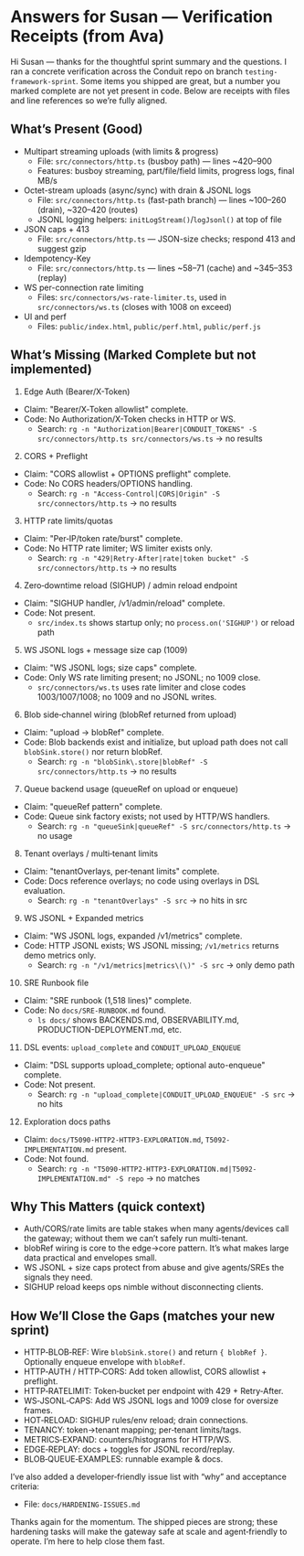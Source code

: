 # Answers for Susan — Verification Receipts (from Ava)

Hi Susan — thanks for the thoughtful sprint summary and the questions. I ran a concrete verification across the Conduit repo on branch `testing-framework-sprint`. Some items you shipped are great, but a number you marked complete are not yet present in code. Below are receipts with files and line references so we’re fully aligned.

## What’s Present (Good)

- Multipart streaming uploads (with limits & progress)
  - File: `src/connectors/http.ts` (busboy path) — lines ~420–900
  - Features: busboy streaming, part/file/field limits, progress logs, final MB/s
- Octet-stream uploads (async/sync) with drain & JSONL logs
  - File: `src/connectors/http.ts` (fast-path branch) — lines ~100–260 (drain), ~320–420 (routes)
  - JSONL logging helpers: `initLogStream()`/`logJsonl()` at top of file
- JSON caps + 413
  - File: `src/connectors/http.ts` — JSON-size checks; respond 413 and suggest gzip
- Idempotency-Key
  - File: `src/connectors/http.ts` — lines ~58–71 (cache) and ~345–353 (replay)
- WS per-connection rate limiting
  - Files: `src/connectors/ws-rate-limiter.ts`, used in `src/connectors/ws.ts` (closes with 1008 on exceed)
- UI and perf
  - Files: `public/index.html`, `public/perf.html`, `public/perf.js`

## What’s Missing (Marked Complete but not implemented)

1) Edge Auth (Bearer/X-Token)
- Claim: "Bearer/X‑Token allowlist" complete.
- Code: No Authorization/X-Token checks in HTTP or WS.
  - Search: `rg -n "Authorization|Bearer|CONDUIT_TOKENS" -S src/connectors/http.ts src/connectors/ws.ts` → no results

2) CORS + Preflight
- Claim: "CORS allowlist + OPTIONS preflight" complete.
- Code: No CORS headers/OPTIONS handling.
  - Search: `rg -n "Access-Control|CORS|Origin" -S src/connectors/http.ts` → no results

3) HTTP rate limits/quotas
- Claim: "Per‑IP/token rate/burst" complete.
- Code: No HTTP rate limiter; WS limiter exists only.
  - Search: `rg -n "429|Retry-After|rate|token bucket" -S src/connectors/http.ts` → no results

4) Zero‑downtime reload (SIGHUP) / admin reload endpoint
- Claim: "SIGHUP handler, /v1/admin/reload" complete.
- Code: Not present.
  - `src/index.ts` shows startup only; no `process.on('SIGHUP')` or reload path

5) WS JSONL logs + message size cap (1009)
- Claim: "WS JSONL logs; size caps" complete.
- Code: Only WS rate limiting present; no JSONL; no 1009 close.
  - `src/connectors/ws.ts` uses rate limiter and close codes 1003/1007/1008; no 1009 and no JSONL writes.

6) Blob side‑channel wiring (blobRef returned from upload)
- Claim: "upload → blobRef" complete.
- Code: Blob backends exist and initialize, but upload path does not call `blobSink.store()` nor return blobRef.
  - Search: `rg -n "blobSink\.store|blobRef" -S src/connectors/http.ts` → no results

7) Queue backend usage (queueRef on upload or enqueue)
- Claim: "queueRef pattern" complete.
- Code: Queue sink factory exists; not used by HTTP/WS handlers.
  - Search: `rg -n "queueSink|queueRef" -S src/connectors/http.ts` → no usage

8) Tenant overlays / multi‑tenant limits
- Claim: "tenantOverlays, per‑tenant limits" complete.
- Code: Docs reference overlays; no code using overlays in DSL evaluation.
  - Search: `rg -n "tenantOverlays" -S src` → no hits in src

9) WS JSONL + Expanded metrics
- Claim: "WS JSONL logs, expanded /v1/metrics" complete.
- Code: HTTP JSONL exists; WS JSONL missing; `/v1/metrics` returns demo metrics only.
  - Search: `rg -n "/v1/metrics|metrics\(\)" -S src` → only demo path

10) SRE Runbook file
- Claim: "SRE runbook (1,518 lines)" complete.
- Code: No `docs/SRE-RUNBOOK.md` found.
  - `ls docs/` shows BACKENDS.md, OBSERVABILITY.md, PRODUCTION-DEPLOYMENT.md, etc.

11) DSL events: `upload_complete` and `CONDUIT_UPLOAD_ENQUEUE`
- Claim: "DSL supports upload_complete; optional auto-enqueue" complete.
- Code: Not present.
  - Search: `rg -n "upload_complete|CONDUIT_UPLOAD_ENQUEUE" -S src` → no hits

12) Exploration docs paths
- Claim: `docs/T5090-HTTP2-HTTP3-EXPLORATION.md`, `T5092-IMPLEMENTATION.md` present.
- Code: Not found.
  - Search: `rg -n "T5090-HTTP2-HTTP3-EXPLORATION.md|T5092-IMPLEMENTATION.md" -S repo` → no matches

## Why This Matters (quick context)
- Auth/CORS/rate limits are table stakes when many agents/devices call the gateway; without them we can’t safely run multi-tenant.
- blobRef wiring is core to the edge→core pattern. It’s what makes large data practical and envelopes small.
- WS JSONL + size caps protect from abuse and give agents/SREs the signals they need.
- SIGHUP reload keeps ops nimble without disconnecting clients.

## How We’ll Close the Gaps (matches your new sprint)
- HTTP‑BLOB‑REF: Wire `blobSink.store()` and return `{ blobRef }`. Optionally enqueue envelope with `blobRef`.
- HTTP‑AUTH / HTTP‑CORS: Add token allowlist, CORS allowlist + preflight.
- HTTP‑RATELIMIT: Token‑bucket per endpoint with 429 + Retry‑After.
- WS‑JSONL‑CAPS: Add WS JSONL logs and 1009 close for oversize frames.
- HOT‑RELOAD: SIGHUP rules/env reload; drain connections.
- TENANCY: token→tenant mapping; per‑tenant limits/tags.
- METRICS‑EXPAND: counters/histograms for HTTP/WS.
- EDGE‑REPLAY: docs + toggles for JSONL record/replay.
- BLOB‑QUEUE‑EXAMPLES: runnable example & docs.

I’ve also added a developer‑friendly issue list with “why” and acceptance criteria:
- File: `docs/HARDENING-ISSUES.md`

Thanks again for the momentum. The shipped pieces are strong; these hardening tasks will make the gateway safe at scale and agent‑friendly to operate. I’m here to help close them fast.
